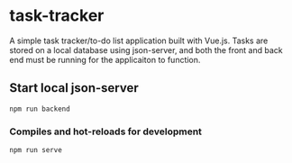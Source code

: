 # task-tracker

A simple task tracker/to-do list application built with Vue.js. Tasks are stored on a local database using json-server, and both the front and back end must be running for the applicaiton to function. 

## Start local json-server
```
npm run backend
```

### Compiles and hot-reloads for development
```
npm run serve
```
